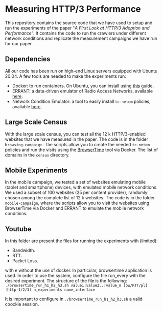 
Measuring HTTP/3 Performance
============================

This repository contains the source code that we have used to setup and run the experiments of the paper "*A First Look at HTTP/3 Adoption and Performance*". It contains the code to run the crawlers under different network conditions and replicate the measurement campaigns we have run for our paper.

## Dependencies

All our code has been run on high-end Linux servers equipped with Ubuntu 20.04. A few tools are needed to make the experiments run:
* Docker: to run containers. On Ubuntu, you can install using [this](https://docs.docker.com/engine/install/ubuntu/) guide.
* ERRANT: a data-driven emulator of Radio Access Networks, available [here](https://github.com/marty90/errant).
* Network Condition Emulator: a tool to easily install `tc-netem` policies, available [here](https://github.com/marty90/Network-Conditions-Emulator).

## Large Scale Census
With the large scale census, you can test all the 12 k HTTP/3-enabled websites that we have measured in the paper. The code is in the folder `browsing-campaign`. The scripts allow you to create the needed `tc-netem` policies and run the visits using the [BrowserTime](https://www.sitespeed.io/documentation/browsertime/) tool via Docker. The list of domains in the `census` directory.

## Mobile Experiments
In the mobile campaign, we tested a set of websites emulating mobile (tablet and smartphone) devices, with emulated mobile network conditions. We used a subset of 100 websites (25 per content provider), randomly chosen among the complete list of 12 k websites. The code is in the folder `mobile-campaign`, where the scripts allow you to visit the websites using BrowserTime via Docker and ERRANT to emulate the mobile network conditions.


## Youtube

In this folder are present the files for running the experiments with (limited):
* Bandwidth.
* RTT.
* Packet Loss.

with e without the use of docker.
In particular, browsertime application is used.
In order to use the system, configure the file run_every with the desired experiment.
The structure of the file is the following:
`./browsertime_run_h1_h2_h3.sh value1:value2..:value_n [bw/RTT/pl] [http-1/2/3] n_experiments name_interface`

It is important to configure in `./browsertime_run_h1_h2_h3.sh` a valid coockie session.

